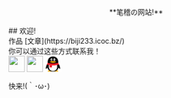 <title>笔稽DE网站</title>
<link rel="shroticon" href="/favicon.ico">
<center>**笔稽の网站!**</center>
<br>
## 欢迎!
<br>
作品
[文章](https://biji233.icoc.bz/)
<br>
你可以通过这些方式联系我！
<br>
<link rel="stylesheet" type="text/css" href="/files/css/a.css" />
<div class="m">
<a href="https://space.bilibili.com/202673925" target="_blank" alt="笔稽菌DEBilibili" title="Bilibili"><img src="https://bilibili.com/favicon.ico" height="32" width="32"></a>
<a href="https://github.com/hsz75" target="_blank" alt="Github" title="Github"><img src="https://github.com/favicon.ico" height="32" width="32"></a>
<a target="_blank" href="https://jq.qq.com/?_wv=1027&k=3UC9IdVi"><img src="/files/image/qqlogo.png" height="32" width="32" alt="QQ群" title="笔稽DE小屋(QQ群)"></a>
<p style="font-size:2.33">快来!(｀･ω･)</p>
</div>
<style>
footer{
}
.site-footer-credits{
}
</style>